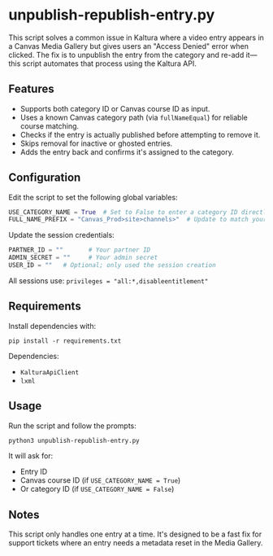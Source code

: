 # unpublish-republish-entry.py

This script solves a common issue in Kaltura where a video entry appears in a Canvas Media Gallery but gives users an "Access Denied" error when clicked. The fix is to unpublish the entry from the category and re-add it—this script automates that process using the Kaltura API.

## Features

- Supports both category ID or Canvas course ID as input.
- Uses a known Canvas category path (via `fullNameEqual`) for reliable course matching.
- Checks if the entry is actually published before attempting to remove it.
- Skips removal for inactive or ghosted entries.
- Adds the entry back and confirms it's assigned to the category.

## Configuration

Edit the script to set the following global variables:

```python
USE_CATEGORY_NAME = True  # Set to False to enter a category ID directly
FULL_NAME_PREFIX = "Canvas_Prod>site>channels>"  # Update to match your environment
```

Update the session credentials:

```python
PARTNER_ID = ""       # Your partner ID
ADMIN_SECRET = ""     # Your admin secret
USER_ID = ""   # Optional; only used the session creation
```

All sessions use: `privileges = "all:*,disableentitlement"`

## Requirements

Install dependencies with:

```
pip install -r requirements.txt
```

Dependencies:

- `KalturaApiClient`
- `lxml`

## Usage

Run the script and follow the prompts:

```bash
python3 unpublish-republish-entry.py
```

It will ask for:
- Entry ID
- Canvas course ID (if `USE_CATEGORY_NAME = True`)
- Or category ID (if `USE_CATEGORY_NAME = False`)

## Notes

This script only handles one entry at a time. It's designed to be a fast fix for support tickets where an entry needs a metadata reset in the Media Gallery.

